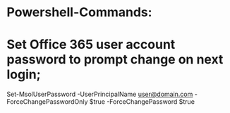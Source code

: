 # Powershell-Commands:


# Set Office 365 user account password to prompt change on next login;
Set-MsolUserPassword -UserPrincipalName user@domain.com -ForceChangePasswordOnly $true -ForceChangePassword $true
